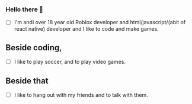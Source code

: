 ### Hello there 👋
- [ ] I'm andi over 18 year old Roblox developer and html/javascript/(abit of react native) developer and I like to code and make games.

## Beside coding,
- [ ] I like to play soccer, and to play video games.

## Beside that
- [ ] I like to hang out with my friends and to talk with them.
